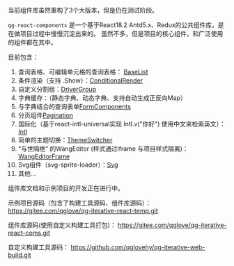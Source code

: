 当前组件库虽然重构了3个大版本，但是仍在测试阶段。

`qg-react-components` 是一个基于React18.2 Antd5.x、Redux的公共组件库，是在做项目过程中慢慢沉淀出来的。
虽然不多，但是项目的核心组件，和广泛使用的组件都在其中。

目前包含：
1. 查询表格、可编辑单元格的查询表格： [BaseList](src%2Fcomponents%2FBaseList) 
2. 条件渲染（支持 .Show）：[ConditionalRender](src%2Fcomponents%2FConditionalRender)
3. 自定义分割组：[DriverGroup](src%2Fcomponents%2FDriverGroup)
4. 字典缓存：（静态字典、动态字典、支持自动生成正反向Map）
5. 与字典结合的查询表单[FormComponents](src%2Fcomponents%2FFormComponents)
6. 分页组件[Pagination](src%2Fcomponents%2FPagination)
7. 国际化（基于react-intl-universal实现 Intl.v("你好") 使用中文来检索英文）：[Intl](src%2Fcomponents%2FIntl)
8. 简单的主题切换：[ThemeSwitcher](src%2Fcomponents%2FThemeSwitcher)
9. “与世隔绝” 的WangEditor (样式通过iframe 与项目样式隔离)：[WangEditorFrame](src%2Fcomponents%2FWangEditorFrame)
10. Svg组件（svg-sprite-loader）：[Svg](src%2Fcomponents%2FSvg)
11. 其他...

组件库文档和示例项目的开发正在进行中。

示例项目源码（包含了构建工具源码、组件库源码）：
https://gitee.com/qglove/qg-iterative-react-temp.git

组件库源码(使用自定义构建工具打包)：
https://gitee.com/qglove/qg-iterative-react-coms.git

自定义构建工具源码：
https://github.com/qglovehy/qg-iterative-web-build.git
